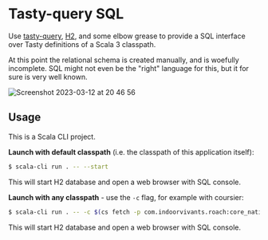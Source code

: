 # Tasty-query SQL

Use [tasty-query](https://github.com/scalacenter/tasty-query), [H2](http://www.h2database.com), and some elbow grease to provide a SQL interface over Tasty definitions of a Scala 3 classpath.

At this point the relational schema is created manually, and is woefully incomplete. SQL might not even be the "right" language for this, but it for sure 
is very well known.

![Screenshot 2023-03-12 at 20 46 56](https://user-images.githubusercontent.com/1052965/224572706-87159648-3064-43b0-8d5c-9e13dc5f9805.png)

## Usage

This is a Scala CLI project.

**Launch with default classpath** (i.e. the classpath of this application itself):

```bash
$ scala-cli run . -- --start
```

This will start H2 database and open a web browser with SQL console.

**Launch with any classpath** - use the `-c` flag, for example with coursier:

```bash
$ scala-cli run . -- -c $(cs fetch -p com.indoorvivants.roach:core_native0.4_3:0.0.2) --start
```

This will start H2 database and open a web browser with SQL console.

